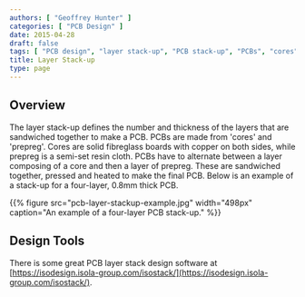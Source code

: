 ```yaml
---
authors: [ "Geoffrey Hunter" ]
categories: [ "PCB Design" ]
date: 2015-04-28
draft: false
tags: [ "PCB design", "layer stack-up", "PCB stack-up", "PCBs", "cores", "prepreg", "manufacturing" ]
title: Layer Stack-up
type: page
---
```


## Overview

The layer stack-up defines the number and thickness of the layers that are sandwiched together to make a PCB. PCBs are made from 'cores' and 'prepreg'. Cores are solid fibreglass boards with copper on both sides, while prepreg is a semi-set resin cloth. PCBs have to alternate between a layer composing of a core and then a layer of prepreg. These are sandwiched together, pressed and heated to make the final PCB. Below is an example of a stack-up for a four-layer, 0.8mm thick PCB.

{{% figure src="pcb-layer-stackup-example.jpg" width="498px" caption="An example of a four-layer PCB stack-up."  %}}

## Design Tools

There is some great PCB layer stack design software at [https://isodesign.isola-group.com/isostack/](https://isodesign.isola-group.com/isostack/).
